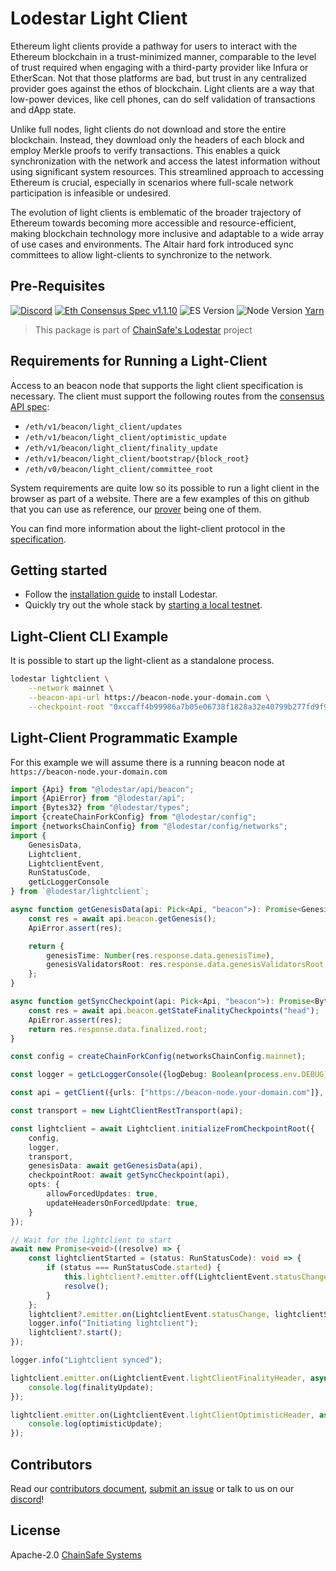 # Lodestar Light Client

Ethereum light clients provide a pathway for users to interact with the Ethereum blockchain in a trust-minimized manner, comparable to the level of trust required when engaging with a third-party provider like Infura or EtherScan. Not that those platforms are bad, but trust in any centralized provider goes against the ethos of blockchain. Light clients are a way that low-power devices, like cell phones, can do self validation of transactions and dApp state.

Unlike full nodes, light clients do not download and store the entire blockchain. Instead, they download only the headers of each block and employ Merkle proofs to verify transactions. This enables a quick synchronization with the network and access the latest information without using significant system resources​. This streamlined approach to accessing Ethereum is crucial, especially in scenarios where full-scale network participation is infeasible or undesired.

The evolution of light clients is emblematic of the broader trajectory of Ethereum towards becoming more accessible and resource-efficient, making blockchain technology more inclusive and adaptable to a wide array of use cases and environments. The Altair hard fork introduced sync committees to allow light-clients to synchronize to the network.

## Pre-Requisites

[![Discord](https://img.shields.io/discord/593655374469660673.svg?label=Discord&logo=discord)](https://discord.gg/aMxzVcr)
[![Eth Consensus Spec v1.1.10](https://img.shields.io/badge/ETH%20consensus--spec-1.1.10-blue)](https://github.com/ethereum/consensus-specs/releases/tag/v1.1.10)
![ES Version](https://img.shields.io/badge/ES-2021-yellow)
![Node Version](https://img.shields.io/badge/node-16.x-green)
[Yarn](https://yarnpkg.com/)

> This package is part of [ChainSafe's Lodestar](https://lodestar.chainsafe.io) project

## Requirements for Running a Light-Client

Access to an beacon node that supports the light client specification is necessary. The client must support the following routes from the [consensus API spec](https://github.com/ethereum/consensus-specs/tree/dev):

- `/eth/v1/beacon/light_client/updates`
- `/eth/v1/beacon/light_client/optimistic_update`
- `/eth/v1/beacon/light_client/finality_update`
- `/eth/v1/beacon/light_client/bootstrap/{block_root}`
- `/eth/v0/beacon/light_client/committee_root`

System requirements are quite low so its possible to run a light client in the browser as part of a website. There are a few examples of this on github that you can use as reference, our [prover](https://chainsafe.github.io/lodestar/lightclient-prover/prover.md) being one of them.

You can find more information about the light-client protocol in the [specification](https://github.com/ethereum/consensus-specs).

## Getting started

- Follow the [installation guide](https://chainsafe.github.io/lodestar/) to install Lodestar.
- Quickly try out the whole stack by [starting a local testnet](https://chainsafe.github.io/lodestar/usage/local).

## Light-Client CLI Example

It is possible to start up the light-client as a standalone process.

```bash
lodestar lightclient \
    --network mainnet \
    --beacon-api-url https://beacon-node.your-domain.com \
    --checkpoint-root "0xccaff4b99986a7b05e06738f1828a32e40799b277fd9f9ff069be55341fe0229"
```

## Light-Client Programmatic Example

For this example we will assume there is a running beacon node at `https://beacon-node.your-domain.com`

```ts
import {Api} from "@lodestar/api/beacon";
import {ApiError} from "@lodestar/api";
import {Bytes32} from "@lodestar/types";
import {createChainForkConfig} from "@lodestar/config";
import {networksChainConfig} from "@lodestar/config/networks";
import {
    GenesisData,
    Lightclient,
    LightclientEvent,
    RunStatusCode,
    getLcLoggerConsole
} from `@lodestar/lightclient`;

async function getGenesisData(api: Pick<Api, "beacon">): Promise<GenesisData> {
    const res = await api.beacon.getGenesis();
    ApiError.assert(res);

    return {
        genesisTime: Number(res.response.data.genesisTime),
        genesisValidatorsRoot: res.response.data.genesisValidatorsRoot,
    };
}

async function getSyncCheckpoint(api: Pick<Api, "beacon">): Promise<Bytes32> {
    const res = await api.beacon.getStateFinalityCheckpoints("head");
    ApiError.assert(res);
    return res.response.data.finalized.root;
}

const config = createChainForkConfig(networksChainConfig.mainnet);

const logger = getLcLoggerConsole({logDebug: Boolean(process.env.DEBUG)});

const api = getClient({urls: ["https://beacon-node.your-domain.com"]}, {config});

const transport = new LightClientRestTransport(api);

const lightclient = await Lightclient.initializeFromCheckpointRoot({
    config,
    logger,
    transport,
    genesisData: await getGenesisData(api),
    checkpointRoot: await getSyncCheckpoint(api),
    opts: {
        allowForcedUpdates: true,
        updateHeadersOnForcedUpdate: true,
    }
});

// Wait for the lightclient to start
await new Promise<void>((resolve) => {
    const lightclientStarted = (status: RunStatusCode): void => {
        if (status === RunStatusCode.started) {
            this.lightclient?.emitter.off(LightclientEvent.statusChange, lightclientStarted);
            resolve();
        }
    };
    lightclient?.emitter.on(LightclientEvent.statusChange, lightclientStarted);
    logger.info("Initiating lightclient");
    lightclient?.start();
});

logger.info("Lightclient synced");

lightclient.emitter.on(LightclientEvent.lightClientFinalityHeader, async (finalityUpdate) => {
    console.log(finalityUpdate);
});

lightclient.emitter.on(LightclientEvent.lightClientOptimisticHeader, async (optimisticUpdate) => {
    console.log(optimisticUpdate);
});
```

## Contributors

Read our [contributors document](/CONTRIBUTING.md), [submit an issue](https://github.com/ChainSafe/lodestar/issues/new/choose) or talk to us on our [discord](https://discord.gg/yjyvFRP)!

## License

Apache-2.0 [ChainSafe Systems](https://chainsafe.io)

